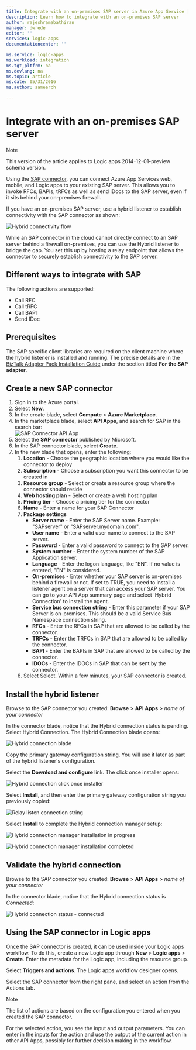 ```yaml
---
title: Integrate with an on-premises SAP server in Azure App Service | Microsoft Azure
description: Learn how to integrate with an on-premises SAP server
author: rajeshramabathiran
manager: dwrede
editor: ''
services: logic-apps
documentationcenter: ''

ms.service: logic-apps
ms.workload: integration
ms.tgt_pltfrm: na
ms.devlang: na
ms.topic: article
ms.date: 05/31/2016
ms.author: sameerch

---
```

# Integrate with an on-premises SAP server
> [!NOTE]
> This version of the article applies to Logic apps 2014-12-01-preview schema version.
> 
> 

Using the [SAP connector](app-service-logic-connector-sap.md), you can connect Azure App Services web, mobile, and Logic apps to your existing SAP server. This allows you to invoke RFCs, BAPIs, tRFCs as well as send IDocs to the SAP server, even if it sits behind your on-premises firewall.

If you have an on-premises SAP server, use a hybrid listener to establish connectivity with the SAP connector as shown:

![Hybrid connectivity flow](./media/app-service-logic-integrate-with-an-on-premise-SAP-server/HybridConnectivityFlow.PNG)

While an SAP connector in the cloud cannot directly connect to an SAP server behind a firewall on-premises, you can use the Hybrid listener to bridge the gap. You set this up by hosting a relay endpoint that allows the connector to securely establish connectivity to the SAP server.

## Different ways to integrate with SAP
The following actions are supported:

* Call RFC
* Call tRFC
* Call BAPI
* Send IDoc

## Prerequisites
The SAP specific client libraries are required on the client machine where the hybrid listener is installed and running. The precise details are in the [BizTalk Adapter Pack Installation Guide](http://www.microsoft.com/download/details.aspx?id=35552) under the section titled **For the SAP adapter**.

## Create a new SAP connector
1. Sign in to the Azure portal.
2. Select **New**.
3. In the create blade, select **Compute** > **Azure Marketplace**.
4. In the marketplace blade, select **API Apps**, and search for SAP in the search bar:  
    ![SAP Connector API App](./media/app-service-logic-integrate-with-an-on-premise-SAP-server/SAPConnector.APIApp.PNG)
5. Select the **SAP connector** published by Microsoft.
6. In the SAP connector blade, select **Create**.
7. In the new blade that opens, enter the following:  
   1. **Location** - Choose the geographic location where you would like the connector to deploy
   2. **Subscription** - Choose a subscription you want this connector to be created in
   3. **Resource group** - Select or create a resource group where the connector should reside
   4. **Web hosting plan** - Select or create a web hosting plan
   5. **Pricing tier** - Choose a pricing tier for the connector
   6. **Name** - Enter a name for your SAP Connector
   7. **Package settings**
      * **Server name** - Enter the SAP Server name. Example: "SAPserver" or "SAPserver.mydomain.com".
      * **User name** - Enter a valid user name to connect to the SAP server.
      * **Password** - Enter a valid password to connect to the SAP server.
      * **System number** - Enter the system number of the SAP Application server.
      * **Language** - Enter the logon language, like "EN". If no value is entered, "EN" is considered.
      * **On-premises** - Enter whether your SAP server is on-premises behind a firewall or not. If set to TRUE, you need to install a listener agent on a server that can access your SAP server. You can go to your API App summary page and select 'Hybrid Connection' to install the agent.
      * **Service bus connection string** - Enter this parameter if your SAP Server is on-premises. This should be a valid Service Bus Namespace connection string.
      * **RFCs** - Enter the RFCs in SAP that are allowed to be called by the connector.
      * **TRFCs** - Enter the TRFCs in SAP that are allowed to be called by the connector.
      * **BAPI** - Enter the BAPIs in SAP that are allowed to be called by the connector.
      * **IDOCs** - Enter the IDOCs in SAP that can be sent by the connector.
   8. Select Select. Within a few minutes, your SAP connector is created.

## Install the hybrid listener
Browse to the SAP connector you created: **Browse** > **API Apps** > *name of your connector*

In the connector blade, notice that the Hybrid connection status is pending. Select Hybrid Connection. The Hybrid Connection blade opens:  

![Hybrid connection blade](./media/app-service-logic-integrate-with-an-on-premise-SAP-server/HybridConnection.PNG)

Copy the primary gateway configuration string. You will use it later as part of the hybrid listener's configuration.

Select the **Download and configure** link. The click once installer opens:

![Hybrid connection click once installer](./media/app-service-logic-integrate-with-an-on-premise-SAP-server/HybridConnection.ClickOnceInstaller.PNG)

Select **Install**, and then enter the primary gateway configuration string you previously copied:

![Relay listen connection string](./media/app-service-logic-integrate-with-an-on-premise-SAP-server/HybridConnection.ClickOnceInstaller.RelayInformation.PNG)

Select **Install** to complete the Hybrid connection manager setup:

![Hybrid connection manager installation in progress](./media/app-service-logic-integrate-with-an-on-premise-SAP-server/HybridConnectionManager.Install.InProgress.PNG)

![Hybrid connection manager installation completed](./media/app-service-logic-integrate-with-an-on-premise-SAP-server/HybridConnectionManager.Install.Completed.PNG)

## Validate the hybrid connection
Browse to the SAP connector you created: **Browse** > **API Apps** > *name of your connector*

In the connector blade, notice that the Hybrid connection status is *Connected*:

![Hybrid connection status - connected](./media/app-service-logic-integrate-with-an-on-premise-SAP-server/SAPConnector.HybridConnection.Connected.PNG)

## Using the SAP connector in Logic apps
Once the SAP connector is created, it can be used inside your Logic apps workflow. To do this, create a new Logic app through **New** > **Logic apps** > **Create**. Enter the metadata for the Logic app, including the resource group.

Select **Triggers and actions**. The Logic apps workflow designer opens.

Select the SAP connector from the right pane, and select an action from the Actions tab.

> [!NOTE]
> The list of actions are based on the configuration you entered when you created the SAP connector.
> 
> 

For the selected action, you see the input and output parameters. You can enter in the inputs for the action and use the output of the current action in other API Apps, possibly for further decision making in the workflow.

<!--Image references-->
[1]: ./media/app-service-logic-integrate-with-an-on-premise-SAP-server/HybridConnectivityFlow.PNG
[2]: ./media/app-service-logic-integrate-with-an-on-premise-SAP-server/SAPConnector.APIApp.PNG
[3]: ./media/app-service-logic-integrate-with-an-on-premise-SAP-server/HybridConnection.PNG
[4]: ./media/app-service-logic-integrate-with-an-on-premise-SAP-server/HybridConnection.ClickOnceInstaller.PNG
[5]: ./media/app-service-logic-integrate-with-an-on-premise-SAP-server/HybridConnection.ClickOnceInstaller.RelayInformation.PNG
[6]: ./media/app-service-logic-integrate-with-an-on-premise-SAP-server/HybridConnectionManager.Install.InProgress.PNG
[7]: ./media/app-service-logic-integrate-with-an-on-premise-SAP-server/HybridConnectionManager.Install.Completed.PNG
[8]: ./media/app-service-logic-integrate-with-an-on-premise-SAP-server/SAPConnector.HybridConnection.Connected.PNG
[9]: http://www.microsoft.com/download/details.aspx?id=35552
